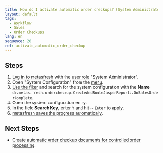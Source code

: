 ```yaml
---
title: How do I activate automatic order checkups? (System Administrator)
layout: default
tags:
  - Workflow
  - Sales
  - Order Checkups
lang: en
sequence: 20
ref: activate_automatic_order_checkup
---
```


## Steps
1. [Log in to metasfresh](Login) with the [user role](NewUserRole) "System Administrator".
1. Open "System Configuration" from the [menu](Menu).
1. [Use the filter](Filtering_function) and search for the system configuration with the **Name** `de.metas.fresh.ordercheckup.CreateAndRouteJasperReports.OnSalesOrderComplete`.
1. Open the system configuration entry.
1. In the field **Search Key**, enter `Y` and hit `↵ Enter` to apply.
1. [metasfresh saves the progress automatically](Saveindicator).

## Next Steps
- [Create automatic order checkup documents for controlled order processing](Automatic_order_checkup).
